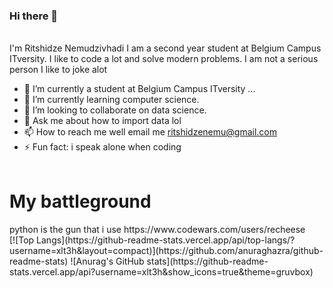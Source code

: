 ### Hi there 👋
 <br> I'm Ritshidze Nemudzivhadi I am a second year student at Belgium Campus ITversity.
 I like to code a lot and solve modern problems. I am not a serious person I like to joke alot<br>
 - 🔭 I’m currently a student at Belgium Campus ITversity ...
- 🌱 I’m currently learning computer science.
- 👯 I’m looking to collaborate on data science.
- 💬 Ask me about how to import data lol
- 📫 How to reach me well email me ritshidzenemu@gmail.com
- ⚡ Fun fact: i speak alone when coding 
<br><br>
 <h1>My battleground </h1>
 python is the gun that i use
 https://www.codewars.com/users/recheese
 </br>
 [![Top Langs](https://github-readme-stats.vercel.app/api/top-langs/?username=xlt3h&layout=compact)](https://github.com/anuraghazra/github-readme-stats)
 ![Anurag's GitHub stats](https://github-readme-stats.vercel.app/api?username=xlt3h&show_icons=true&theme=gruvbox)


 
<!--
**Xlt3h/Xlt3h** is a ✨ _special_ ✨ repository because its `README.md` (this file) appears on your GitHub profile.

Here are some ideas to get you started:

- 🔭 I’m currently working on ...
- 🌱 I’m currently learning ...
- 👯 I’m looking to collaborate on ...
- 🤔 I’m looking for help with ...
- 💬 Ask me about ...
- 📫 How to reach me: ...
- 😄 Pronouns: ...
- ⚡ Fun fact: ...
-->
